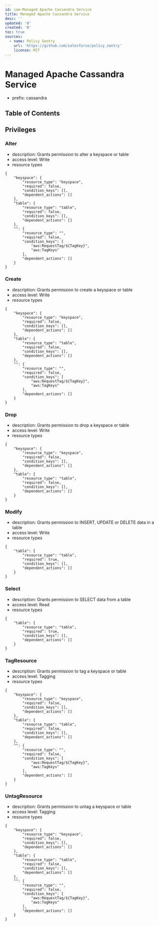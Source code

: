 ```yaml
---
id: iam-Managed Apache Cassandra Service
title: Managed Apache Cassandra Service
desc: ''
updated: '0'
created: '0'
toc: true
sources:
  - name: Policy Sentry
    url: 'https://github.com/salesforce/policy_sentry'
    license: MIT
---
```

# Managed Apache Cassandra Service
- prefix: cassandra

## Table of Contents

## Privileges
### Alter
- description: Grants permission to alter a keyspace or table
- access level: Write
- resource types
```
{
    "keyspace": {
        "resource_type": "keyspace",
        "required": false,
        "condition_keys": [],
        "dependent_actions": []
    },
    "table": {
        "resource_type": "table",
        "required": false,
        "condition_keys": [],
        "dependent_actions": []
    },
    "": {
        "resource_type": "",
        "required": false,
        "condition_keys": [
            "aws:RequestTag/${TagKey}",
            "aws:TagKeys"
        ],
        "dependent_actions": []
    }
}
```
### Create
- description: Grants permission to create a keyspace or table
- access level: Write
- resource types
```
{
    "keyspace": {
        "resource_type": "keyspace",
        "required": false,
        "condition_keys": [],
        "dependent_actions": []
    },
    "table": {
        "resource_type": "table",
        "required": false,
        "condition_keys": [],
        "dependent_actions": []
    },
    "": {
        "resource_type": "",
        "required": false,
        "condition_keys": [
            "aws:RequestTag/${TagKey}",
            "aws:TagKeys"
        ],
        "dependent_actions": []
    }
}
```
### Drop
- description: Grants permission to drop a keyspace or table
- access level: Write
- resource types
```
{
    "keyspace": {
        "resource_type": "keyspace",
        "required": false,
        "condition_keys": [],
        "dependent_actions": []
    },
    "table": {
        "resource_type": "table",
        "required": false,
        "condition_keys": [],
        "dependent_actions": []
    }
}
```
### Modify
- description: Grants permission to INSERT, UPDATE or DELETE data in a table
- access level: Write
- resource types
```
{
    "table": {
        "resource_type": "table",
        "required": true,
        "condition_keys": [],
        "dependent_actions": []
    }
}
```
### Select
- description: Grants permission to SELECT data from a table
- access level: Read
- resource types
```
{
    "table": {
        "resource_type": "table",
        "required": true,
        "condition_keys": [],
        "dependent_actions": []
    }
}
```
### TagResource
- description: Grants permission to tag a keyspace or table
- access level: Tagging
- resource types
```
{
    "keyspace": {
        "resource_type": "keyspace",
        "required": false,
        "condition_keys": [],
        "dependent_actions": []
    },
    "table": {
        "resource_type": "table",
        "required": false,
        "condition_keys": [],
        "dependent_actions": []
    },
    "": {
        "resource_type": "",
        "required": false,
        "condition_keys": [
            "aws:RequestTag/${TagKey}",
            "aws:TagKeys"
        ],
        "dependent_actions": []
    }
}
```
### UntagResource
- description: Grants permission to untag a keyspace or table
- access level: Tagging
- resource types
```
{
    "keyspace": {
        "resource_type": "keyspace",
        "required": false,
        "condition_keys": [],
        "dependent_actions": []
    },
    "table": {
        "resource_type": "table",
        "required": false,
        "condition_keys": [],
        "dependent_actions": []
    },
    "": {
        "resource_type": "",
        "required": false,
        "condition_keys": [
            "aws:RequestTag/${TagKey}",
            "aws:TagKeys"
        ],
        "dependent_actions": []
    }
}
```
